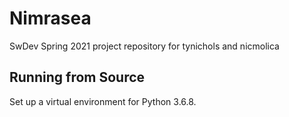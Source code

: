 # Nimrasea
SwDev Spring 2021 project repository for tynichols and nicmolica

## Running from Source

Set up a virtual environment for Python 3.6.8.